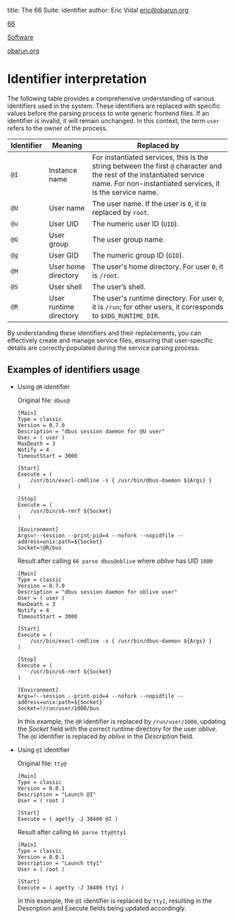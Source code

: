 title: The 66 Suite: identifier
author: Eric Vidal <eric@obarun.org>

[66](index.html)

[Software](https://web.obarun.org/software)

[obarun.org](https://web.obarun.org)

# Identifier interpretation

The following table provides a comprehensive understanding of various identifiers used in the system. These identifiers are replaced with specific values before the parsing process to write generic frontend files. If an identifier is invalid, it will remain unchanged. In this context, the term `user` refers to the owner of the process.

| Identifier | Meaning | Replaced by |
| --- | --- | --- |
| `@I` | Instance name |	For instantiated services, this is the string between the first `@` character and the rest of the instantiated service name. For non-instantiated services, it is the service name. |
| `@U` | User name |	The user name. If the user is `0`, it is replaced by `root`. |
| `@u` | User UID |	The numeric user ID (`UID`). |
| `@G` | User group |	The user group name. |
| `@g` | User GID |	The numeric group ID (`GID`). |
| `@H` | User home directory | The user's home directory. For user `0`, it is `/root`. |
| `@S` | User shell | The user’s shell. |
| `@R` | User runtime directory | The user's runtime directory. For user `0`, it is `/run`; for other users, it corresponds to `$XDG_RUNTIME_DIR`. |

By understanding these identifiers and their replacements, you can effectively create and manage service files, ensuring that user-specific details are correctly populated during the service parsing process.

## Examples of identifiers usage

- Using `@R` identifier

    Original file: `dbus@`

    ```
    [Main]
    Type = classic
    Version = 0.7.0
    Description = "dbus session daemon for @U user"
    User = ( user )
    MaxDeath = 3
    Notify = 4
    TimeoutStart = 3000

    [Start]
    Execute = (
        /usr/bin/execl-cmdline -s { /usr/bin/dbus-daemon ${Args} }
    )

    [Stop]
    Execute = (
        /usr/bin/s6-rmrf ${Socket}
    )

    [Environment]
    Args=!--session --print-pid=4 --nofork --nopidfile --address=unix:path=${Socket}
    Socket=!@R/bus
    ```

    Result after calling `66 parse dbus@oblive` where *oblive* has UID `1000`

    ```
    [Main]
    Type = classic
    Version = 0.7.0
    Description = "dbus session daemon for oblive user"
    User = ( user )
    MaxDeath = 3
    Notify = 4
    TimeoutStart = 3000

    [Start]
    Execute = (
        /usr/bin/execl-cmdline -s { /usr/bin/dbus-daemon ${Args} }
    )

    [Stop]
    Execute = (
        /usr/bin/s6-rmrf ${Socket}
    )

    [Environment]
    Args=!--session --print-pid=4 --nofork --nopidfile --address=unix:path=${Socket}
    Socket=!/run/user/1000/bus
    ```

    In this example, the `@R` identifier is replaced by `/run/user/1000`, updating the *Socket* field with the correct runtime directory for the user *oblive*. The `@U` identifier is replaced by *oblive* in the *Description* field.


- Using `@I` identifier

    Original file: `tty@`

    ```
    [Main]
    Type = classic
    Version = 0.0.1
    Description = "Launch @I"
    User = ( root )

    [Start]
    Execute = ( agetty -J 38400 @I )
    ```

    Result after calling `66 parse tty@tty1`

    ```
    [Main]
    Type = classic
    Version = 0.0.1
    Description = "Launch tty1"
    User = ( root )

    [Start]
    Execute = ( agetty -J 38400 tty1 )
    ```

    In this example, the `@I` identifier is replaced by `tty1`, resulting in the Description and Execute fields being updated accordingly.
